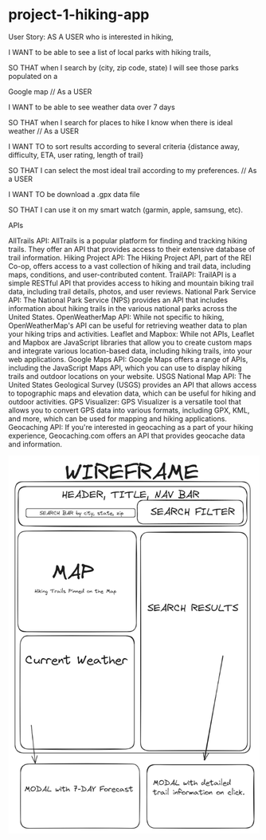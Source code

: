 # project-1-hiking-app

User Story:
AS A USER who is interested in hiking,

I WANT to be able to see a list of local parks with hiking trails,

SO THAT when I search by (city, zip code, state) I will see those parks populated on a

Google map
//
As a USER

I WANT to be able to see weather data over 7 days

SO THAT when I search for places to hike I know when there is ideal weather
//
As a USER

I WANT TO to sort results according to several criteria {distance away, difficulty, ETA, user rating, length of trail}

SO THAT I can select the most ideal trail according to my preferences.
//
As a USER

I WANT TO be download a .gpx data file

SO THAT I can use it on my smart watch (garmin, apple, samsung, etc).

APIs

AllTrails API: AllTrails is a popular platform for finding and tracking hiking trails. They offer an API that provides access to their extensive database of trail information.
Hiking Project API: The Hiking Project API, part of the REI Co-op, offers access to a vast collection of hiking and trail data, including maps, conditions, and user-contributed content.
TrailAPI: TrailAPI is a simple RESTful API that provides access to hiking and mountain biking trail data, including trail details, photos, and user reviews.
National Park Service API: The National Park Service (NPS) provides an API that includes information about hiking trails in the various national parks across the United States.
OpenWeatherMap API: While not specific to hiking, OpenWeatherMap's API can be useful for retrieving weather data to plan your hiking trips and activities.
Leaflet and Mapbox: While not APIs, Leaflet and Mapbox are JavaScript libraries that allow you to create custom maps and integrate various location-based data, including hiking trails, into your web applications.
Google Maps API: Google Maps offers a range of APIs, including the JavaScript Maps API, which you can use to display hiking trails and outdoor locations on your website.
USGS National Map API: The United States Geological Survey (USGS) provides an API that allows access to topographic maps and elevation data, which can be useful for hiking and outdoor activities.
GPS Visualizer: GPS Visualizer is a versatile tool that allows you to convert GPS data into various formats, including GPX, KML, and more, which can be used for mapping and hiking applications.
Geocaching API: If you're interested in geocaching as a part of your hiking experience, Geocaching.com offers an API that provides geocache data and information.

![Screenshot Of Application](./Assets/WireFrame.png)
